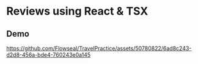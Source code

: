 # Reviews using React & TSX
## Demo
https://github.com/Flowseal/TravelPractice/assets/50780822/6ad8c243-d2d8-456a-bde4-760243e0a145

